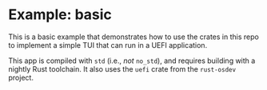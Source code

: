 # Example: basic

This is a basic example that demonstrates how to use the crates in this repo to implement a simple TUI that can run in a UEFI application.

This app is compiled with `std` (i.e., *not* `no_std`), and requires building with a nightly Rust toolchain. It also uses the `uefi` crate from the `rust-osdev` project.
